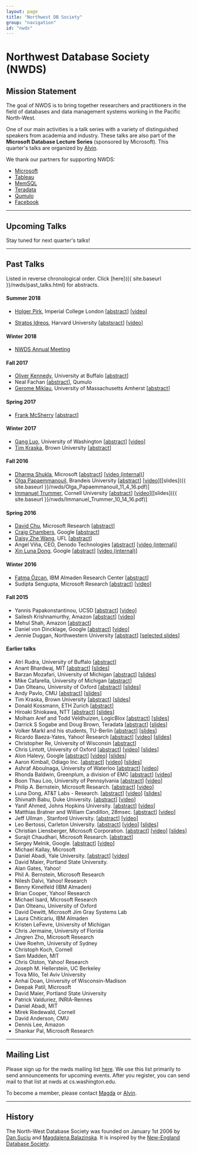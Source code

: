 ```yaml
---
layout: page
title: "Northwest DB Society"
group: "navigation"
id: "nwds"
---
```


# Northwest Database Society (NWDS)

## Mission Statement
The goal of NWDS is to bring together researchers and practitioners in the field of databases and data management systems working in the Pacific North-West.

One of our main activities is a talk series with a variety of distinguished speakers from academia and industry. These talks are also part of the **Microsoft Database Lecture Series** (sponsored by Microsoft). This quarter's talks are organized by [Alvin](http://www.cs.washington.edu/homes/akcheung/).

We thank our partners for supporting NWDS:
* [Microsoft](http://www.microsoft.com)
* [Tableau](http://www.tableau.com)
* [MemSQL](http://www.memsql.com)
* [Teradata](http://www.teradata.com)
* [Qumulo](http://qumulo.com)
* [Facebook](http://www.facebook.com)

---

##  Upcoming Talks

Stay tuned for next quarter's talks!

---

##  Past Talks

Listed in reverse chronological order. Click [here]({{ site.baseurl }}/nwds/past_talks.html) for abstracts.

#### Summer 2018

* [Holger Pirk](https://www.doc.ic.ac.uk/~hlgr/), Imperial College London [[abstract](past_talks.html#Holger_Pirk_8_3_18)] [[video](https://www.youtube.com/watch?v=A0tIcaRwooE)]

* [Stratos Idreos](https://stratos.seas.harvard.edu/), Harvard University [[abstsract](past_talks.html#Stratos_Idreos_8_3_18)] [[video](https://www.youtube.com/watch?v=hXYhGtyKR30)]

#### Winter 2018

* [NWDS Annual Meeting](http://db.cs.washington.edu/events/database_day/2018/database_day_2018.html)

#### Fall 2017

* [Oliver Kennedy](https://odin.cse.buffalo.edu/people/oliver_kennedy.html), University at Buffalo [[abstract](past_talks.html#Oliver_Kennedy_12_11_17)]
* Neal Fachan [[abstract](past_talks.html#Neal_Fachan_12_08_17)], Qumulo
* [Gerome Miklau](http://people.cs.umass.edu/~miklau/), University of Massachusetts Amherst [[abstract](past_talks.html#Gerome_Miklau_11_17_17)] 

#### Spring 2017

* [Frank McSherry](https://github.com/frankmcsherry) [[abstract](past_talks.html#Frank_McSherry_5_26_17)]

#### Winter 2017

* [Gang Luo](http://pages.cs.wisc.edu/~gangluo/), University of Washington [[abstract](past_talks.html#Gang_Luo_1_27_17)] [[video](https://youtu.be/t-KwQkhoEME)]
* [Tim Kraska](http://cs.brown.edu/~kraskat), Brown University [[abstract](past_talks.html#Tim_Kraska_1_17_17)]

#### Fall 2016

*   [Dharma Shukla](http://www.dharmashukla.com), Microsoft [[abstract](past_talks.html#Dharma_Shukla_11_18_16)]
    [[video (internal)](https://drive.google.com/a/cs.washington.edu/file/d/0Bw5T4EGrE-IJcnV0U1dRWG9wc2s/view?usp=sharing_eixpa_nl&ts=5835f5b0)]
*   [Olga Papaemmanouil](http://www.cs.brandeis.edu/~olga/home.html), Brandeis University [[abstract](past_talks.html#Olga_Papaemmanouil_11_4_16)] [[video](https://www.youtube.com/watch?v=oH60uVu6bPE)][[slides]({{ site.baseurl }}/nwds/Olga_Papaemmanouil_11_4_16.pdf)]
*   [Immanuel Trummer](http://www.itrummer.org), Cornell University [[abstract](past_talks.html#Immanuel_Trummer_10_14_16)] [[video](https://www.youtube.com/watch?v=Dm1_r5tUMu0)][[slides]({{ site.baseurl }}/nwds/Immanuel_Trummer_10_14_16.pdf)]

#### Spring 2016

*   [David Chu](http://www.bawakayi.com/davidchu), Microsoft Research [[abstract](past_talks.html#david_chu_05_27_16)]
*   [Craig Chambers](http://research.google.com/pubs/author4707.html), Google [[abstract](past_talks.html#craig_chambers_05_18_16)]
*   [Daisy Zhe Wang](http://dsr.cise.ufl.edu/daisyw/), UFL [[abstract](past_talks.html#daisy_wang_05_16_16)]
*   Angel Viña, CEO, Denodo Technologies [[abstract](past_talks.html#angel_vina_05_06_16)] [[video (internal)](https://drive.google.com/a/cs.washington.edu/file/d/0Bw5T4EGrE-IJSm02YUdMeGZYODg/view?usp=sharing_eid&ts=573a2953)]    
*   [Xin Luna Dong](http://lunadong.com/), Google 
    [[abstract](past_talks.html#xin_dong_03_31_16)] [[video (internal)](https://drive.google.com/a/cs.washington.edu/file/d/0B801X-XPoh5IXzdmUk1BVUlFTlE/view?usp=sharing)]

#### Winter 2016
*   [Fatma Özcan](http://researcher.ibm.com/researcher/view.php?person=us-fozcan), IBM Almaden Research Center [[abstract](past_talks.html#fatma_ozcan_03_4_16)]
*   Sudipta Sengupta, Microsoft Research [[abstract](past_talks.html#sudipta_sengupta_01_29_16)] [[video](https://www.youtube.com/watch?v=Pr-b9stpAV4&feature=youtu.be)]

#### Fall 2015
*   Yannis Papakonstantinou, UCSD [[abstract](past_talks.html#yannis_papakonstantinou_12_11_15)] [[video](https://www.youtube.com/watch?v=SXsEAa4xxxI)]
*   Sailesh Krishnamurthy, Amazon [[abstract](past_talks.html#sailesh_krishnamurthy_11_13_15)] [[video](https://www.youtube.com/watch?v=uW3-WGc0wPo)]
*   Mehul Shah, Amazon [[abstract](past_talks.html#mehul_shah_10_23_15)]
*   Daniel von Dincklage, Google [[abstract](past_talks.html#daniel_von_dincklage_10_09_15)] [[video](https://www.youtube.com/watch?v=SP9zS43FRzQ)]
*   Jennie Duggan, Northwestern University [[abstract](past_talks.html#jennie_duggan_10_02_15)] [[selected slides](http://nwds.cs.washington.edu/files/nwds/pdf/nwds-2015-10-02-Duggan-virtual-experiments.pdf)]

#### Earlier talks
*   Atri Rudra, University of Buffalo [[abstract](past_talks.html#atri_rudra_06_29_15)]
*   Anant Bhardwaj, MIT [[abstract](past_talks.html#anant_bhardwaj_01_19_15)] [[slides](http://nwds.cs.washington.edu/files/nwds/pdf/anantb-datahub-talk.pdf)]
*   Barzan Mozafari, University of Michigan [[abstract](past_talks.html#barzan_mozafari_11_22_13)] [[slides](http://nwds.cs.washington.edu/files/nwds/pdf/UW-Google-published.pdf)]
*   Mike Cafarella, University of Michigan [[abstract](past_talks.html#mike_cafarella_11_15_13)]
*   Dan Olteanu, University of Oxford [[abstract](past_talks.html#dan_olteanu_11_8_13)] [[slides](http://nwds.cs.washington.edu/files/nwds/pdf/fdb.pdf)]
*   Andy Pavlo, CMU [[abstract](past_talks.html#andy_pavlo_11_1_13)] [[slides](http://nwds.cs.washington.edu/files/nwds/pdf/newsql2013-uw.pdf)]
*   Tim Kraska, Brown University [[abstract](past_talks.html#tim_kraska_10_25_13)] [[slides](http://nwds.cs.washington.edu/files/nwds/pdf/2013-MLbase-UW.pdf)]
*   Donald Kossmann, ETH Zurich [[abstract](past_talks.html#kossmann_08_02_13)]
*   Hiroaki Shiokawa, NTT [[abstract](past_talks.html#shiokawa_07_19_13)] [[slides](http://nwds.cs.washington.edu/files/nwds/pdf/Shiokawa.pdf)]
*   Molham Aref and Todd Veldhuizen, LogicBlox [[abstract](past_talks.html#logicblox_1_2_2013)] [[slides](not_available_yet)]
*   Darrick S Sogabe and Doug Brown, Teradata [[abstract](past_talks.html#teradata_22_2_2013)] [[slides](not_available_yet)]
*   Volker Markl and his students, TU-Berlin [[abstract](past_talks.html#Stratosphere_2_10_12)] [[slides](not_available_yet)]
*   Ricardo Baeza-Yates, Yahoo! Research [[abstract](past_talks.html#ricardo_baeza-yates_14_5_12)] [[video](https://tegr.it/y/or1b)] [[slides](http://nwds.cs.washington.edu/files/nwds/pdf/Distributed-WR.pdf)]
*   Christopher Re, University of Wisconsin [[abstract](past_talks.html#chris_re_13_4_12)]
*   Chris Lintott, University of Oxford [[abstract](past_talks.html#chris_lintott_16_4_12)] [[video](https://tegr.it/y/or1f)] [[slides](http://nwds.cs.washington.edu/files/nwds/pdf/chris_lintott.ppt)]
*   Alon Halevy, Google [[abstract](past_talks.html#alon_halevy_11_1_12)] [[video](https://tegr.it/y/90l8)] [[slides](http://nwds.cs.washington.edu/files/nwds/pdf/alon_halevy_11_1_12.pdf)]
*   Aaron Kimball, Odiago Inc. [[abstract](past_talks.html#aaron_kimball_12_9_11)] [[video](https://tegr.it/y/8rzi)] [[slides](http://nwds.cs.washington.edu/files/nwds/pdf/aaron_kimball.pdf)]
*   Ashraf Aboulnaga, University of Waterloo [[abstract](past_talks.html#ashraf_aboulnaga_11_16_11)] [[video](http://nwds.cs.washington.edu/files/nwds/video/Ashraf_Aboulnaga_-_High_Availability_for_Database_Systems_in_Cloud_Computing_Environments_default.mp4)]
*   Rhonda Baldwin, Greenplum, a division of EMC [[abstract](past_talks.html#rhonda_baldwin_11_14_11)] [[video](http://nwds.cs.washington.edu/files/nwds/video/Rhonda_Baldwin_-_Research_At_Greenplum_default.mp4)]
*   Boon Thau Loo, University of Pennsylvania [[abstract](past_talks.html#boon_thau_loo_11_11_11)] [[video](http://nwds.cs.washington.edu/files/nwds/video/Boon_Thau_Loo_-_Evolving_the_Internet_with_Declarative_Networking_default.mp4)]
*   Philip A. Bernstein, Microsoft Research. [[abstract](past_talks.html#phil_bernstein_9-32-2011)] [[video](http://nwds.cs.washington.edu/files/nwds/video/Optimistic_Concurrency_Control_by_Melding_Trees_default.mp4)]
*   Luna Dong, AT&amp;T Labs - Research. [[abstract](past_talks.html#luna_dong_8-26-2011)] [[video](http://nwds.cs.washington.edu/files/nwds/video/SOLOMON__Seeking_the_Truth_Via_Copying_Detection_-_Video_default_d9aab3ac.mp4)] [[slides](http://nwds.cs.washington.edu/files/nwds/pdf/solomon.pptx)]
*   Shivnath Babu, Duke University. [[abstract](past_talks.html#shivnath_babu_8-3-2011)] [[video](http://nwds.cs.washington.edu/files/nwds/video/MADDER_and_Self-Tuning_Data_Analytics_on_Hadoop_with_Starfish_default.mp4)]
*   Yanif Ahmed, Johns Hopkins University. [[abstract](past_talks.html#yanif_ahmed_15-7-2011)] [[video](http://nwds.cs.washington.edu/files/nwds/video/DB_Toaster_default.mp4)]
*   Matthias Bratner and William Candillon, 28msec. [[abstract](past_talks.html#bratner_candillon_6-7-2011)] [[video](http://nwds.cs.washington.edu/files/nwds/video/XQuery_in_the_Cloud_-_laptop_default.mp4)]
*   Jeff Ullman , Stanford University. [[abstract](past_talks.html#jeff_ullman_29-4-2011)] [[video](http://nwds.cs.washington.edu/files/nwds/video/jeff_talk_pow_default.mp4)]
*   Leo Bertossi, Carleton University. [[abstract](past_talks.html#leo_bertossi_4-11-11)] [[video](http://nwds.cs.washington.edu/files/nwds/video/Bertossi_slide_default.mp4)] [[slides](http://nwds.cs.washington.edu/files/nwds/pdf/p2pTalk11.pdf)]
*   Christian Liensberger, Microsoft Corporation. [[abstract](past_talks.html#christian_liensberger_4-8-11)] [[video](http://nwds.cs.washington.edu/files/nwds/video/Christian_talk_default.mp4)] [[slides](http://nwds.cs.washington.edu/files/nwds/pdf/Presentation.pdf)]
*   Surajit Chaudhari, Microsoft Research. [[abstract](past_talks.html#surajit_chaudhari_2-25-11)]
*   Sergey Melnik, Google. [[abstract](past_talks.html#sergey_melnik_10-3-10)] [[video](http://nwds.cs.washington.edu/files/nwds/video/Fri__Dec_3_2010_at_12_06_PM_default_7c582433.mp4)]
*   Michael Kallay, Microsoft
*   Daniel Abadi, Yale University. [[abstract](past_talks.html#daniel_abadi_7-30-10)] [[video](http://nwds.cs.washington.edu/files/nwds/video/Friday__July_30__2010_at_10_35_49_AM_default_a623b308.mp4)]
*   David Maier, Portland State University.
*   Alan Gates, Yahoo!
*   Phil A. Bernstein, Microsoft Research
*   Nilesh Dalvi, Yahoo! Research
*   Benny Kimelfeld (IBM Almaden)
*   Brian Cooper, Yahoo! Research
*   Michael Isard, Microsoft Research
*   Dan Olteanu, University of Oxford
*   David Dewitt, Microsoft Jim Gray Systems Lab
*   Laura Chiticariu, IBM Almaden
*   Kristen LeFevre, University of Michigan
*   Chris Jermaine, University of Florida
*   Jingren Zho, Microsoft Research
*   Uwe Roehm, University of Sydney
*   Christoph Koch, Cornell
*   Sam Madden, MIT
*   Chris Olston, Yahoo! Research
*   Joseph M. Hellerstein, UC Berkeley
*   Tova Milo, Tel Aviv University
*   Anhai Doan, University of Wisconsin-Madison
*   Deepak Patil, Microsoft
*   David Maier, Portland State University
*   Patrick Valduriez, INRIA-Rennes
*   Daniel Abadi, MIT
*   Mirek Riedewald, Cornell
*   David Anderson, CMU
*   Dennis Lee, Amazon
*   Shankar Pal, Microsoft Research

___

## Mailing List

Please sign up for the nwds mailing list [here](http://mailman.cs.washington.edu/mailman/listinfo/nwds). We
use this list primarily to send announcements for upcoming events. After you register, you can send mail to that list at nwds at cs.washington.edu.

To become a member, please contact [Magda](http://www.cs.washington.edu/homes/magda/) or [Alvin](http://www.cs.washington.edu/homes/akcheung/).

___

## History

The North-West Database Society was founded on January 1st 2006 by [Dan Suciu](http://www.cs.washington.edu/homes/suciu/) and
[Magdalena Balazinska](http://www.cs.washington.edu/homes/magda/). It is inspired by the [New-England Database Society](http://www.cse.uconn.edu/neds/).
